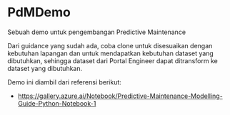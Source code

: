 # PdMDemo
Sebuah demo untuk pengembangan Predictive Maintenance

Dari guidance yang sudah ada, coba clone untuk disesuaikan dengan kebutuhan lapangan dan untuk mendapatkan kebutuhan dataset yang dibutuhkan, sehingga dataset dari Portal Engineer dapat ditransform ke dataset yang dibutuhkan.

Demo ini diambil dari referensi berikut:
- https://gallery.azure.ai/Notebook/Predictive-Maintenance-Modelling-Guide-Python-Notebook-1
